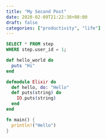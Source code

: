 ```yaml
---
title: "My Second Post"
date: 2020-02-09T21:22:38+08:00
draft: false
categories: ["productivity", "life"]
---
```


```sql
SELECT * FROM step
WHERE step.user_id = 1;
```


```ruby
def hello_world do
  puts "Hi"
end
```

```elixir
defmodule Elixir do
  def hello, do: "Hello"
  def puts(string) do
    IO.puts(string)
  end
end
```

```rust
fn main() {
  println!("Hello")
}
```
